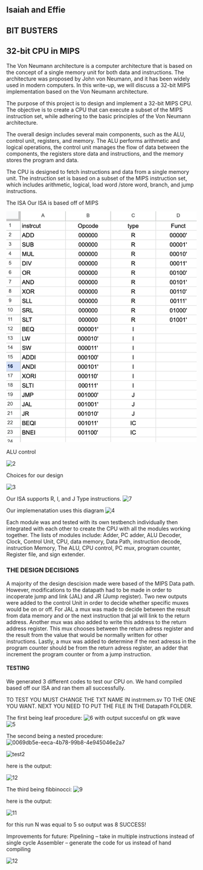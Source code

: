 ## Isaiah and Effie 

## BIT BUSTERS 
## 32-bit CPU in MIPS 


The Von Neumann architecture is a computer architecture that is based on the concept of a single memory unit for both data and instructions. The architecture was proposed by John von Neumann, and it has been widely used in modern computers. In this write-up, we will discuss a 32-bit MIPS implementation based on the Von Neumann architecture.

The purpose of this project is to design and implement a 32-bit MIPS CPU. The objective is to create a CPU that can execute a subset of the MIPS instruction set, while adhering to the basic principles of the Von Neumann architecture.

The overall design includes several main components, such as the ALU, control unit, registers, and memory. The ALU performs arithmetic and logical operations, the control unit manages the flow of data between the components, the registers store data and instructions, and the memory stores the program and data.

 The CPU is designed to fetch instructions and data from a single memory unit. The instruction set is based on a subset of the MIPS instruction set, which includes arithmetic, logical, load word /store word, branch,  and jump instructions.

The ISA 
    Our ISA is based off of MIPS 

![1](1.jpg)

ALU control 

![2](https://github.com/isaiahrivera21/ECE251_COMPARC_FINAL/assets/99307808/48abafeb-8855-4632-a46b-ccf828c86c88)

Choices for our design 
 
![3](https://github.com/isaiahrivera21/ECE251_COMPARC_FINAL/assets/99307808/98fb5d88-ed0b-48ac-9e19-b9a039a6ff78)

Our ISA supports R, I, and J Type instructions. 
<img width="660" alt="7" src="https://github.com/isaiahrivera21/ECE251_COMPARC_FINAL/assets/99307808/99063a56-19b7-4efc-955c-177407baf2f3"> 


Our implemenatation uses this diagram 
![4](https://github.com/isaiahrivera21/ECE251_COMPARC_FINAL/assets/99307808/5e4b82e4-8767-4d9a-94ae-ec148f9377d2)

Each module was and tested with its own testbench individually then integrated with each other to create the CPU with all the modules working together. 
The lists of modules include: 
 Adder, PC adder, ALU Decoder, Clock, Control Unit, CPU, data memory, Data Path, instruction decode, instruction Memory, The ALU, CPU      control, PC mux, program counter, Register file, and sign extender. 

### THE DESIGN DECISIONS 

A majority of the design descision made were based of the MIPS Data path. However, modifications to the datapath had to be made in order to incoperate jump and link (JAL) and JR (Jump register). Two new outputs were added to the control Unit in order to decide whether specific muxes would be on or off. For JAL a mux was made to decide between the result from data memory and or the next instruction that jal will link to the return address. Another mux was also added to write this address to the return address register. This mux chooses between the return adress register and the result from the value that would be normally written for other instructions. Lastly, a mux was added to determine if the next adresss in the program counter should be from the return adress register, an adder that increment the program counter or from a jump instruction. 


#### TESTING 

We generated 3 different codes to test our CPU on. We hand compiled based off our ISA and ran them all successfully. 
 
 TO TEST YOU MUST CHANGE THE TXT NAME IN instrmem.sv TO THE ONE YOU WANT. NEXT YOU NEED TO PUT THE FILE IN THE Datapath FOLDER. 

The first being leaf procedure: 
![6](https://github.com/isaiahrivera21/ECE251_COMPARC_FINAL/assets/99307808/e8e00105-94da-45fa-b697-4160d0fb366d) 
with output succesful on gtk wave  
![5](https://github.com/isaiahrivera21/ECE251_COMPARC_FINAL/assets/99307808/2f14b0d5-051d-4736-9cc3-3391941476c7)

The second being a nested procedure: 
![0069db5e-eeca-4b78-99b8-4e945046e2a7](https://github.com/cooper-union-ece-251-marano/ece-251-spring-2023-final-project-bit-busters/assets/99307808/c6900d77-53d1-4edb-acc5-05441b7b7ce1) 

![test2](https://github.com/isaiahrivera21/ECE251_COMPARC_FINAL/assets/99307808/b6f0e17e-588f-4b8f-b528-8bc62dd537b3)

here is the output: 


![12](https://github.com/isaiahrivera21/ECE251_COMPARC_FINAL/assets/99307808/e920b7e1-e80d-4abd-b303-7a37ddb087f4)


The third being fibbinocci: 
![9](https://github.com/isaiahrivera21/ECE251_COMPARC_FINAL/assets/99307808/073a9126-ee07-48cc-922f-d66f81f28997)

here is the output: 

![11](https://github.com/isaiahrivera21/ECE251_COMPARC_FINAL/assets/99307808/6cf361f3-2de7-4262-b13c-17666f25c6d4)

for this run N was equal to 5 so output was 8 SUCCESS!





Improvements for future: 
Pipelining – take in multiple instructions instead of single cycle 
Assembler – generate the code for us instead of hand compiling 




![12](https://github.com/isaiahrivera21/ECE251_COMPARC_FINAL/assets/99307808/e920b7e1-e80d-4abd-b303-7a37ddb087f4)

